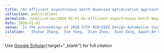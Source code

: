 ```yaml
---
title: "An efficient asynchronous batch Bayesian optimization approach for analog circuit synthesis"
collection: publications
permalink: /publication/2020-01-01-An-efficient-asynchronous-batch-Bayesian-optimization-approach-for-analog-circuit-synthesis
date: 2020-01-01
venue: 'In the proceedings of 2020 57th ACM/IEEE Design Automation Conference (DAC)'
citation: ' Shuhan Zhang,  Fan Yang,  Dian Zhou,  Xuan Zeng, &quot;An efficient asynchronous batch Bayesian optimization approach for analog circuit synthesis.&quot; In the proceedings of 2020 57th ACM/IEEE Design Automation Conference (DAC), 2020.'
---
```

Use [Google Scholar](https://scholar.google.com/scholar?q=An+efficient+asynchronous+batch+Bayesian+optimization+approach+for+analog+circuit+synthesis){:target="_blank"} for full citation